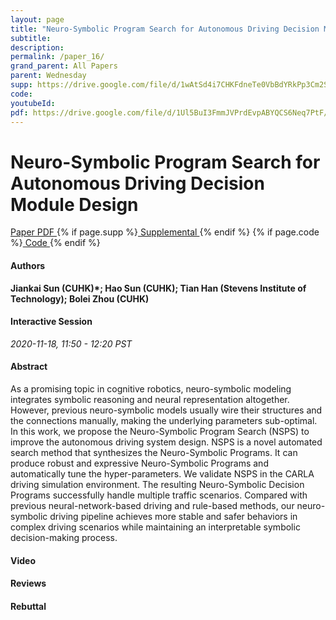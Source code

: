 ```yaml
---
layout: page
title: "Neuro-Symbolic Program Search for Autonomous Driving Decision Module Design"
subtitle: 
description:
permalink: /paper_16/
grand_parent: All Papers
parent: Wednesday
supp: https://drive.google.com/file/d/1wAtSd4i7CHKFdneTe0VbBdYRkPp3Cm2S/view
code: 
youtubeId: 
pdf: https://drive.google.com/file/d/1Ul5BuI3FmmJVPrdEvpABYQCS6Neq7PtF/view
---
```


# Neuro-Symbolic Program Search for Autonomous Driving Decision Module Design

<a href="https://drive.google.com/file/d/1Ul5BuI3FmmJVPrdEvpABYQCS6Neq7PtF/view" target="_blank" rel="noopener noreferrer" class="btn btn-blue"><i class="fa fa-file-text-o" aria-hidden="true"></i> Paper PDF </a> {% if page.supp %}<a href="https://drive.google.com/file/d/1wAtSd4i7CHKFdneTe0VbBdYRkPp3Cm2S/view" target="_blank" rel="noopener noreferrer" class="btn btn-green"><i class="fa fa-file-text-o" aria-hidden="true"></i> Supplemental </a>{% endif %} {% if page.code %}<a href="" target="_blank" rel="noopener noreferrer" class="btn btn-green"><i class="fa fa-github" aria-hidden="true"></i> Code </a>{% endif %} 

#### Authors
**Jiankai Sun (CUHK)*; Hao Sun (CUHK); Tian Han (Stevens Institute of Technology); Bolei Zhou (CUHK)**

#### Interactive Session
*2020-11-18, 11:50 - 12:20 PST*

#### Abstract
As a promising topic in cognitive robotics, neuro-symbolic modeling integrates symbolic reasoning and neural representation altogether. However, previous neuro-symbolic models usually wire their structures and the connections manually, making the underlying parameters sub-optimal. In this work, we propose the Neuro-Symbolic Program Search (NSPS) to improve the autonomous driving system design. NSPS is a novel automated search method that synthesizes the Neuro-Symbolic Programs. It can produce robust and expressive Neuro-Symbolic Programs and automatically tune the hyper-parameters. We validate NSPS in the CARLA driving simulation environment. The resulting Neuro-Symbolic Decision Programs successfully handle multiple traffic scenarios. Compared with previous neural-network-based driving and rule-based methods, our neuro-symbolic driving pipeline achieves more stable and safer behaviors in complex driving scenarios while maintaining an interpretable symbolic decision-making process.

#### Video 

#### Reviews

#### Rebuttal

